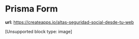 # Prisma Form

**url:** https://createapps.io/altas-seguridad-social-desde-tu-web

[Unsupported block type: image]

